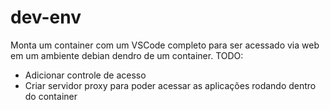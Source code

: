 # dev-env

Monta um container com um VSCode completo para ser acessado via web em um ambiente debian dendro de um container.
TODO:
- Adicionar controle de acesso
- Criar servidor proxy para poder acessar as aplicações rodando dentro do container
